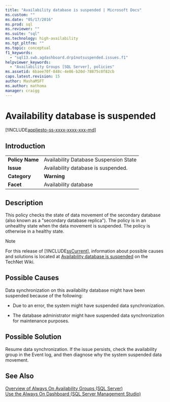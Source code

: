```yaml
---
title: "Availability database is suspended | Microsoft Docs"
ms.custom: ""
ms.date: "05/17/2016"
ms.prod: sql
ms.reviewer: ""
ms.suite: "sql"
ms.technology: high-availability
ms.tgt_pltfrm: ""
ms.topic: conceptual
f1_keywords: 
  - "sql13.swb.agdashboard.drp1notsuspended.issues.f1"
helpviewer_keywords: 
  - "Availability Groups [SQL Server], policies"
ms.assetid: 6baee70f-848c-4e86-b20d-78875c0f82cb
caps.latest.revision: 15
author: MashaMSFT
ms.author: mathoma
manager: craigg
---
```

# Availability database is suspended
[!INCLUDE[appliesto-ss-xxxx-xxxx-xxx-md](../../../includes/appliesto-ss-xxxx-xxxx-xxx-md.md)]
    
## Introduction  
  
|||  
|-|-|  
|**Policy Name**|Availability Database Suspension State|  
|**Issue**|Availability database is suspended.|  
|**Category**|**Warning**|  
|**Facet**|Availability database|  
  
## Description  
 This policy checks the state of data movement of the secondary database (also known as a "secondary database replica"). The policy is in an unhealthy state when the data movement is suspended. The policy is otherwise in a healthy state.  
  
> [!NOTE]  
>  For this release of [!INCLUDE[ssCurrent](../../../includes/sscurrent-md.md)], information about possible causes and solutions is located at [Availability database is suspended](http://go.microsoft.com/fwlink/p/?LinkId=220860) on the TechNet Wiki.  
  
## Possible Causes  
 Data synchronization on this availability database might have been suspended because of the following:  
  
-   Due to an error, the system might have suspended data synchronization.  
  
-   The database administrator might have suspended data synchronization for maintenance purposes.  
  
## Possible Solution  
 Resume data synchronization. If the issue persists, check the availability group in the Event log, and then diagnose why the system suspended data movement.  
  
## See Also  
 [Overview of Always On Availability Groups &#40;SQL Server&#41;](../../../database-engine/availability-groups/windows/overview-of-always-on-availability-groups-sql-server.md)   
 [Use the Always On Dashboard &#40;SQL Server Management Studio&#41;](../../../database-engine/availability-groups/windows/use-the-always-on-dashboard-sql-server-management-studio.md)  
  
  
